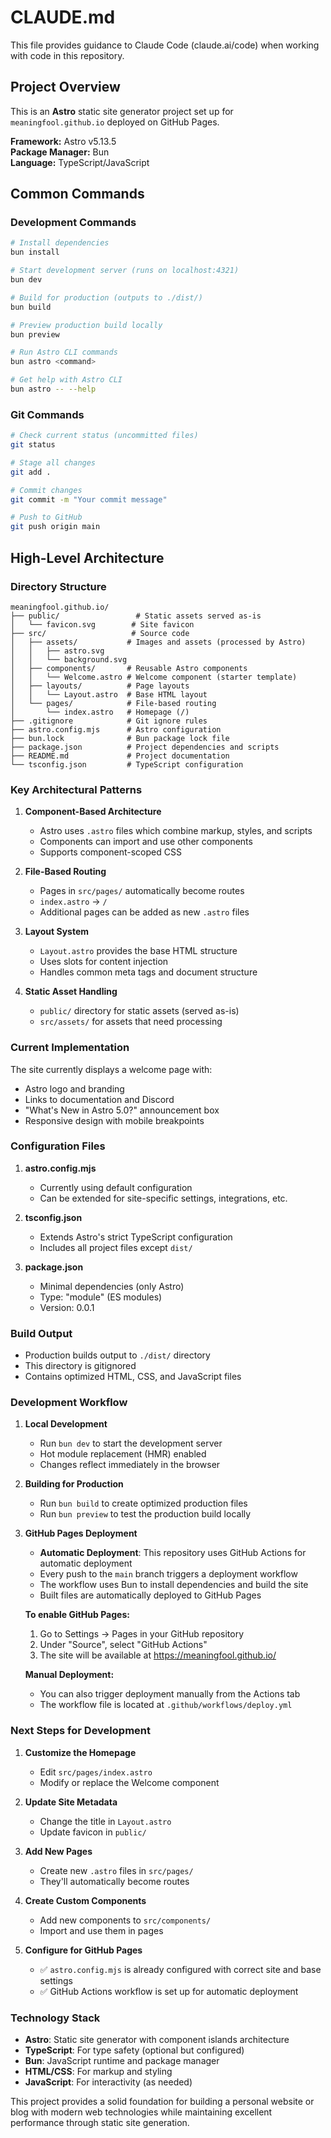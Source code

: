 # CLAUDE.md

This file provides guidance to Claude Code (claude.ai/code) when working with code in this repository.

## Project Overview

This is an **Astro** static site generator project set up for `meaningfool.github.io` deployed on GitHub Pages.

**Framework:** Astro v5.13.5  
**Package Manager:** Bun  
**Language:** TypeScript/JavaScript  

## Common Commands

### Development Commands

```bash
# Install dependencies
bun install

# Start development server (runs on localhost:4321)
bun dev

# Build for production (outputs to ./dist/)
bun build

# Preview production build locally
bun preview

# Run Astro CLI commands
bun astro <command>

# Get help with Astro CLI
bun astro -- --help
```

### Git Commands

```bash
# Check current status (uncommitted files)
git status

# Stage all changes
git add .

# Commit changes
git commit -m "Your commit message"

# Push to GitHub
git push origin main
```

## High-Level Architecture

### Directory Structure

```
meaningfool.github.io/
├── public/                 # Static assets served as-is
│   └── favicon.svg        # Site favicon
├── src/                   # Source code
│   ├── assets/           # Images and assets (processed by Astro)
│   │   ├── astro.svg
│   │   └── background.svg
│   ├── components/       # Reusable Astro components
│   │   └── Welcome.astro # Welcome component (starter template)
│   ├── layouts/          # Page layouts
│   │   └── Layout.astro  # Base HTML layout
│   └── pages/            # File-based routing
│       └── index.astro   # Homepage (/)
├── .gitignore            # Git ignore rules
├── astro.config.mjs      # Astro configuration
├── bun.lock              # Bun package lock file
├── package.json          # Project dependencies and scripts
├── README.md             # Project documentation
└── tsconfig.json         # TypeScript configuration
```

### Key Architectural Patterns

1. **Component-Based Architecture**
   - Astro uses `.astro` files which combine markup, styles, and scripts
   - Components can import and use other components
   - Supports component-scoped CSS

2. **File-Based Routing**
   - Pages in `src/pages/` automatically become routes
   - `index.astro` → `/`
   - Additional pages can be added as new `.astro` files

3. **Layout System**
   - `Layout.astro` provides the base HTML structure
   - Uses slots for content injection
   - Handles common meta tags and document structure

4. **Static Asset Handling**
   - `public/` directory for static assets (served as-is)
   - `src/assets/` for assets that need processing

### Current Implementation

The site currently displays a welcome page with:
- Astro logo and branding
- Links to documentation and Discord
- "What's New in Astro 5.0?" announcement box
- Responsive design with mobile breakpoints

### Configuration Files

1. **astro.config.mjs**
   - Currently using default configuration
   - Can be extended for site-specific settings, integrations, etc.

2. **tsconfig.json**
   - Extends Astro's strict TypeScript configuration
   - Includes all project files except `dist/`

3. **package.json**
   - Minimal dependencies (only Astro)
   - Type: "module" (ES modules)
   - Version: 0.0.1

### Build Output

- Production builds output to `./dist/` directory
- This directory is gitignored
- Contains optimized HTML, CSS, and JavaScript files

### Development Workflow

1. **Local Development**
   - Run `bun dev` to start the development server
   - Hot module replacement (HMR) enabled
   - Changes reflect immediately in the browser

2. **Building for Production**
   - Run `bun build` to create optimized production files
   - Run `bun preview` to test the production build locally

3. **GitHub Pages Deployment**
   - **Automatic Deployment**: This repository uses GitHub Actions for automatic deployment
   - Every push to the `main` branch triggers a deployment workflow
   - The workflow uses Bun to install dependencies and build the site
   - Built files are automatically deployed to GitHub Pages
   
   **To enable GitHub Pages:**
   1. Go to Settings → Pages in your GitHub repository
   2. Under "Source", select "GitHub Actions"
   3. The site will be available at https://meaningfool.github.io/
   
   **Manual Deployment:**
   - You can also trigger deployment manually from the Actions tab
   - The workflow file is located at `.github/workflows/deploy.yml`

### Next Steps for Development

1. **Customize the Homepage**
   - Edit `src/pages/index.astro`
   - Modify or replace the Welcome component

2. **Update Site Metadata**
   - Change the title in `Layout.astro`
   - Update favicon in `public/`

3. **Add New Pages**
   - Create new `.astro` files in `src/pages/`
   - They'll automatically become routes

4. **Create Custom Components**
   - Add new components to `src/components/`
   - Import and use them in pages

5. **Configure for GitHub Pages**
   - ✅ `astro.config.mjs` is already configured with correct site and base settings
   - ✅ GitHub Actions workflow is set up for automatic deployment

### Technology Stack

- **Astro**: Static site generator with component islands architecture
- **TypeScript**: For type safety (optional but configured)
- **Bun**: JavaScript runtime and package manager
- **HTML/CSS**: For markup and styling
- **JavaScript**: For interactivity (as needed)

This project provides a solid foundation for building a personal website or blog with modern web technologies while maintaining excellent performance through static site generation.